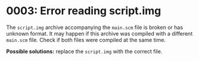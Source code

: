 # 0003: Error reading script.img

The `script.img` archive accompanying the `main.scm` file is broken or has unknown format. It may happen if this archive was compiled with a different `main.scm` file. Check if both files were compiled at the same time.

**Possible solutions:** replace the `script.img` with the correct file.
